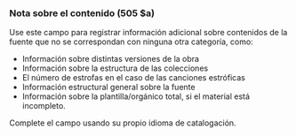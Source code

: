 ### Nota sobre el contenido (505 $a)

Use este campo para registrar información adicional sobre contenidos de la fuente que no se correspondan con ninguna otra categoría, como:

- Información sobre distintas versiones de la obra
- Información sobre la estructura de las colecciones
- El número de estrofas en el caso de las canciones estróficas
- Información estructural general sobre la fuente
- Información sobre la plantilla/orgánico total, si el material está incompleto.

Complete el campo usando su propio idioma de catalogación.

####